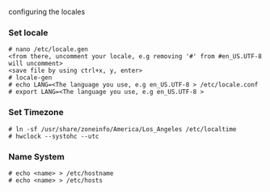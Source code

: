 configuring the locales
### Set locale
    # nano /etc/locale.gen
    <from there, uncomment your locale, e.g removing '#' from #en_US.UTF-8 will uncomment>
    <save file by using ctrl+x, y, enter>
    # locale-gen
    # echo LANG=<The language you use, e.g en_US.UTF-8 > /etc/locale.conf
    # export LANG=<The language you use, e.g en_US.UTF-8 >
### Set Timezone
    # ln -sf /usr/share/zoneinfo/America/Los_Angeles /etc/localtime
    # hwclock --systohc --utc
### Name System
    # echo <name> > /etc/hostname
    # echo <name> > /etc/hosts
